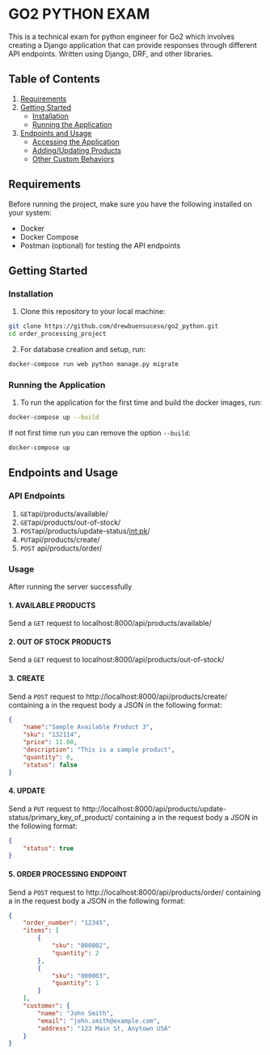# GO2 PYTHON EXAM

This is a technical exam for python engineer for Go2 which involves creating a Django application that can provide responses through different API endpoints. Written using
Django, DRF, and other libraries.

## Table of Contents

1. [Requirements](#requirements)
2. [Getting Started](#getting-started)
   - [Installation](#installation)
   - [Running the Application](#running-the-application)
3. [Endpoints and Usage](#usage)
   - [Accessing the Application](#accessing-the-application)
   - [Adding/Updating Products](#adding-updating-products)
   - [Other Custom Behaviors](#other-custom-behaviors)

## Requirements

Before running the project, make sure you have the following installed on your system:

- Docker
- Docker Compose
- Postman (optional) for testing the API endpoints

## Getting Started

### Installation

1. Clone this repository to your local machine:

```bash
git clone https://github.com/drewbuensuceso/go2_python.git
cd order_processing_project
```

2. For database creation and setup, run:

```bash
docker-compose run web python manage.py migrate
```

### Running the Application
1. To run the application for the first time and build the docker images, run:
```bash
docker-compose up --build 
```
If not first time run you can remove the option ```--build```:

```bash
docker-compose up 
```

## Endpoints and Usage

### API Endpoints

1. ```GET```api/products/available/
2. ```GET```api/products/out-of-stock/
3. ```POST```api/products/update-status/<int:pk>/
4. ```PUT```api/products/create/
5. ```POST``` api/products/order/

### Usage

After running the server successfully 


#### 1. AVAILABLE PRODUCTS

Send a ```GET``` request to localhost:8000/api/products/available/

#### 2. OUT OF STOCK PRODUCTS

Send a ```GET``` request to localhost:8000/api/products/out-of-stock/


#### 3. CREATE

Send a ```POST``` request to http://localhost:8000/api/products/create/ containing a in the request body a JSON in the following format:

```json
{   
    "name":"Sample Available Product 3",
    "sku": "132114",
    "price": 11.00,
    "description": "This is a sample product",
    "quantity": 0,
    "status": false
}
```

#### 4. UPDATE

Send a ```PUT``` request to http://localhost:8000/api/products/update-status/primary_key_of_product/ containing a in the request body a JSON in the following format:

```json
{   
    "status": true
}
```

#### 5. ORDER PROCESSING ENDPOINT

Send a ```POST``` request to http://localhost:8000/api/products/order/ containing a in the request body a JSON in the following format:

```json
{
    "order_number": "12345",
    "items": [
        {
            "sku": "000002",
            "quantity": 2
        },
        {
            "sku": "000003",
            "quantity": 1
        }
    ],
    "customer": {
        "name": "John Smith",
        "email": "john.smith@example.com",
        "address": "123 Main St, Anytown USA"
    }
}
```
